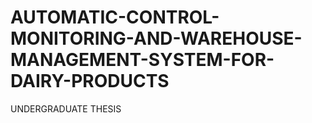 # AUTOMATIC-CONTROL-MONITORING-AND-WAREHOUSE-MANAGEMENT-SYSTEM-FOR-DAIRY-PRODUCTS
UNDERGRADUATE THESIS
